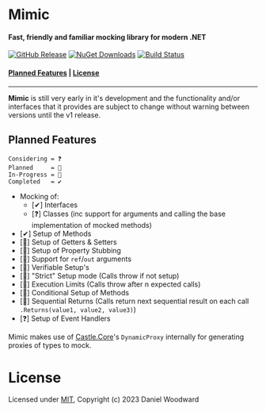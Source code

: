 # Mimic

#### Fast, friendly and familiar mocking library for modern .NET

[![GitHub Release][gh-release-badge]][gh-release]
[![NuGet Downloads][nuget-downloads-badge]][nuget-downloads]
[![Build Status][gh-actions-badge]][gh-actions]

#### [Planned Features](#planned-features) | [License](#license)

---

**Mimic** is still very early in it's development and the functionality and/or interfaces that it provides are subject to change without warning between versions until the v1 release.

## Planned Features

```
Considering = ❓
Planned     = 📅
In-Progress = 🚧
Completed   = ✔
```

-   Mocking of:
    -   [✔] Interfaces
    -   [❓] Classes (inc support for arguments and calling the base implementation of mocked methods)
-   [✔] Setup of Methods
-   [🚧] Setup of Getters & Setters
-   [📅] Setup of Property Stubbing
-   [📅] Support for `ref`/`out` arguments
-   [📅] Verifiable Setup's
-   [📅] "Strict" Setup mode (Calls throw if not setup)
-   [📅] Execution Limits (Calls throw after n expected calls)
-   [📅] Conditional Setup of Methods
-   [📅] Sequential Returns (Calls return next sequential result on each call `.Returns(value1, value2, value3)`)
-   [❓] Setup of Event Handlers

Mimic makes use of [Castle.Core](https://www.castleproject.org/projects/dynamicproxy)'s `DynamicProxy` internally for generating proxies of types to mock.

# License

Licensed under [MIT](./LICENSE), Copyright (c) 2023 Daniel Woodward

<!-- Links -->

[gh-release-badge]: https://img.shields.io/github/v/release/DrBarnabus/Mimic?color=g&style=for-the-badge
[gh-release]: https://github.com/DrBarnabus/Mimic/releases/latest
[nuget-downloads-badge]: https://img.shields.io/nuget/dt/Mimic?color=g&logo=nuget&style=for-the-badge
[nuget-downloads]: https://www.nuget.org/packages/Mimic
[gh-actions-badge]: https://img.shields.io/github/actions/workflow/status/DrBarnabus/Mimic/ci.yml?logo=github&branch=main&style=for-the-badge
[gh-actions]: https://github.com/DrBarnabus/Mimic/actions/workflows/ci.yml

